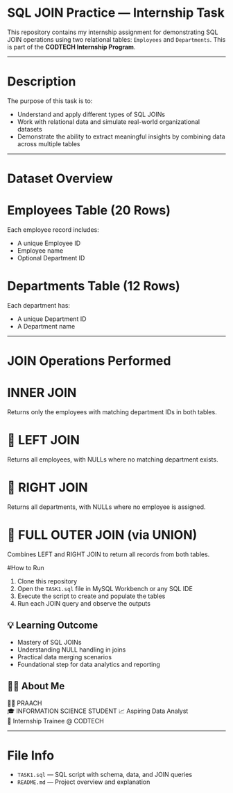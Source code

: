
# SQL JOIN Practice — Internship Task

This repository contains my internship assignment for demonstrating SQL JOIN operations using two relational tables: `Employees` and `Departments`. This is part of the **CODTECH Internship Program**.

---

# Description

The purpose of this task is to:

- Understand and apply different types of SQL JOINs
- Work with relational data and simulate real-world organizational datasets
- Demonstrate the ability to extract meaningful insights by combining data across multiple tables

---

# Dataset Overview

#  Employees Table (20 Rows)

Each employee record includes:
- A unique Employee ID
- Employee name
- Optional Department ID

# Departments Table (12 Rows)

Each department has:
- A unique Department ID
- A Department name

---

# JOIN Operations Performed

# INNER JOIN
Returns only the employees with matching department IDs in both tables.

# 🔸 LEFT JOIN
Returns all employees, with NULLs where no matching department exists.

# 🔸 RIGHT JOIN
Returns all departments, with NULLs where no employee is assigned.

# 🔸 FULL OUTER JOIN (via UNION)
Combines LEFT and RIGHT JOIN to return all records from both tables.



#How to Run

1. Clone this repository
2. Open the `TASK1.sql` file in MySQL Workbench or any SQL IDE
3. Execute the script to create and populate the tables
4. Run each JOIN query and observe the outputs



## 💡 Learning Outcome

- Mastery of SQL JOINs
- Understanding NULL handling in joins
- Practical data merging scenarios
- Foundational step for data analytics and reporting



## 🙋‍♂️ About Me

👨‍💻 PRAACH  
🎓 INFORMATION SCIENCE STUDENT 
📈 Aspiring Data Analyst  
🌟 Internship Trainee @ CODTECH

---

# File Info

- `TASK1.sql` — SQL script with schema, data, and JOIN queries
- `README.md` — Project overview and explanation

